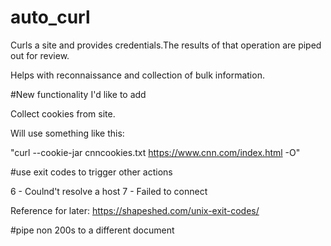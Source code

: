 # auto_curl
Curls a site and provides credentials.The results of that operation are piped out for review. 

Helps with reconnaissance and collection of bulk information. 


#New functionality I'd like to add 

Collect cookies from site.

Will use something like this:  

"curl --cookie-jar cnncookies.txt https://www.cnn.com/index.html -O"  

#use exit codes to trigger other actions 

6 - Coulnd't resolve a host 
7 - Failed to connect 

Reference for later: https://shapeshed.com/unix-exit-codes/ 

#pipe non 200s to a different document 

